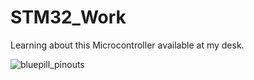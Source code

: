 # STM32_Work
Learning about this Microcontroller available at my desk. 


![bluepill_pinouts](https://user-images.githubusercontent.com/54667428/131849416-d22f5283-5118-40bd-bea9-6914c1e4d04a.PNG)
